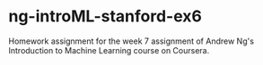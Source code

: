 # ng-introML-stanford-ex6
Homework assignment for the week 7 assignment of Andrew Ng's Introduction to Machine Learning course on Coursera.
